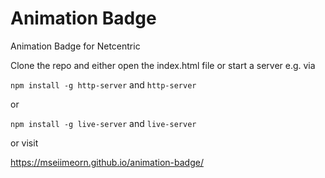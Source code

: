 # Animation Badge
Animation Badge for Netcentric

Clone the repo and either open the index.html file or start a server e.g. via

`npm install -g http-server` and `http-server`

or

`npm install -g live-server` and `live-server`

or visit

https://mseiimeorn.github.io/animation-badge/
